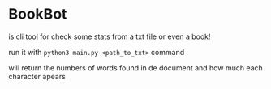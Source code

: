 # BookBot 
is cli tool for check some stats from a txt file or even a book!

run it with `python3 main.py <path_to_txt>` command

will return the numbers of words found in de document and how much each character apears


